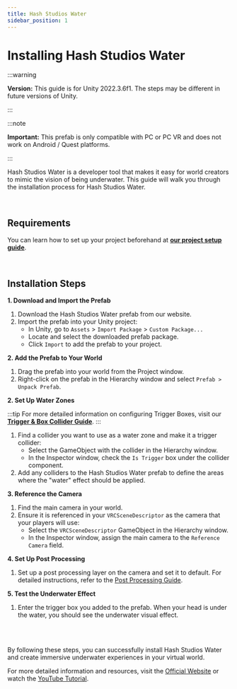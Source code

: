 ```yaml
---
title: Hash Studios Water
sidebar_position: 1
---
```


# Installing Hash Studios Water

:::warning

**Version:** This guide is for Unity 2022.3.6f1. The steps may be different in future versions of Unity.

:::

:::note

**Important:** This prefab is only compatible with PC or PC VR and does not work on Android / Quest platforms.

:::

Hash Studios Water is a developer tool that makes it easy for world creators to mimic the vision of being underwater. This guide will walk you through the installation process for Hash Studios Water.

<br/>

## Requirements

You can learn how to set up your project beforehand at **[our project setup guide](/DevelopmentDocumentation/docs/general-concepts/settingupudon)**.

<br/>

## Installation Steps

**1. Download and Import the Prefab**

1. Download the Hash Studios Water prefab from our website.
2. Import the prefab into your Unity project:
   - In Unity, go to `Assets` > `Import Package` > `Custom Package...`
   - Locate and select the downloaded prefab package.
   - Click `Import` to add the prefab to your project.

**2. Add the Prefab to Your World**

1. Drag the prefab into your world from the Project window.
2. Right-click on the prefab in the Hierarchy window and select `Prefab > Unpack Prefab`.

**2. Set Up Water Zones**

:::tip
For more detailed information on configuring Trigger Boxes, visit our **[Trigger & Box Collider Guide](/DevelopmentDocumentation/docs/general-concepts/triggerbox/)**.
:::

1. Find a collider you want to use as a water zone and make it a trigger collider:
   - Select the GameObject with the collider in the Hierarchy window.
   - In the Inspector window, check the `Is Trigger` box under the collider component.
2. Add any colliders to the Hash Studios Water prefab to define the areas where the "water" effect should be applied.

**3. Reference the Camera**

1. Find the main camera in your world.
2. Ensure it is referenced in your `VRCSceneDescriptor` as the camera that your players will use:
   - Select the `VRCSceneDescriptor` GameObject in the Hierarchy window.
   - In the Inspector window, assign the main camera to the `Reference Camera` field.

**4. Set Up Post Processing**

1. Set up a post processing layer on the camera and set it to default. For detailed instructions, refer to the [Post Processing Guide](/docs/general-concepts/postprocessing).

**5. Test the Underwater Effect**

1. Enter the trigger box you added to the prefab. When your head is under the water, you should see the underwater visual effect.

<br/><br/>

By following these steps, you can successfully install Hash Studios Water and create immersive underwater experiences in your virtual world.

For more detailed information and resources, visit the [Official Website](https://hashstudiosllc.com/hashstudioswater) or watch the [YouTube Tutorial](https://www.youtube.com/watch?v=87vhzI15c48).
